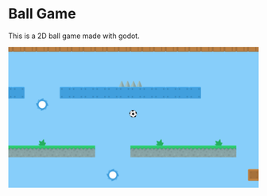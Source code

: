 # Ball Game

This is a 2D ball game made with godot.

![ball game godot](Screenshots/Screenshot.png)
